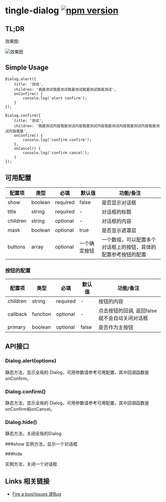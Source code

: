 # tingle-dialog [![npm version](https://badge.fury.io/js/tingle-dialog.svg)](http://badge.fury.io/js/tingle-dialog)


## TL;DR


效果图:

![效果图](http://gtms02.alicdn.com/tps/i2/TB1u7edIVXXXXaAXXXXHStn1XXX-396-555.png)


## Simple Usage
```
Dialog.alert({
	title: '测试',
	children: '我是测试我是测试我是测试我是测试我是测试',
	onConfirm() {
    	console.log('alert confirm');
	}
});

Dialog.confirm({
	title: '测试',
	children: '我是测试内容我是测试内容我是测试内容我是测试内容我是测试内容我是测试内容我是',
	onConfirm() {
	    console.log('confirm confirm');
	},
	onCancel() {
	    console.log('confirm cancel');
	}
});
```

## 可用配置

| 配置项 | 类型 | 必填 | 默认值 | 功能/备注 |
|---|---|----|---|----|
|show| boolean | required|false|是否显示对话框|
|title| string | required|-|对话框的标题|
|children| string |optional|-|对话框的内容|
|mask| boolean | optional |true|是否显示遮罩层|
|buttons| array | optional |一个确定按钮|一个数组，可以配置多个对话框上的按钮，具体的配置参考按钮的配置|

### 按钮的配置
| 配置项 | 类型 | 必填 | 默认值 | 功能/备注 |
|---|---|----|---|----|
|children| string | required |-|按钮的内容|
|callback| function |optional |-|点击按钮的回调, 返回false就不会自动关闭对话框|
|primary| boolean | optional |false|是否作为主按钮|
## API接口

### Dialog.alert(options)

静态方法，显示全局的 Dialog，可用参数请参考可用配置，其中回调函数是onConfirm。

### Dialog.confirm()

静态方法，显示全局的 Dialog，可用参数请参考可用配置，其中回调函数是onConfirm和onCancel。

### Dialog.hide()

静态方法，关闭全局的Dialog

###show
实例方法，显示一个对话框

###hide

实例方法，关闭一个对话框

## Links 相关链接

- [Fire a bug/Issues 提Bug](http://github.com/tinglejs/tingle-dialog/issues)
